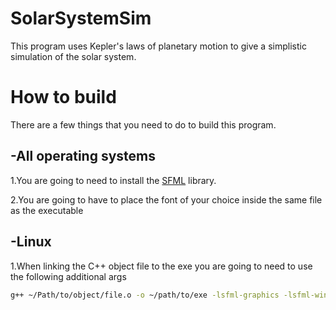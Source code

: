 # SolarSystemSim

This program uses Kepler's laws of planetary motion to give a simplistic simulation of the solar system.

# How to build
There are a few things that you need to do to build this program.
## -All operating systems
1.You are going to need to install the [SFML](http://www.sfml-dev.org/index.php) library.

2.You are going to have to place the font of your choice inside the same file as the executable

## -Linux
1.When linking the C++ object file to the exe you are going to need to use the following additional args

``` Bash
g++ ~/Path/to/object/file.o -o ~/path/to/exe -lsfml-graphics -lsfml-window -lsfml-system
```



